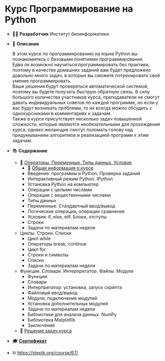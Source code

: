 # Курс Программирование на Python

* :man_technologist: **Разработчик** Институт биоинформатики 

* :memo: **Описание**

	В этом курсе по программированию на языке Python вы познакомитесь с базовыми понятиями программирования.  
Едва ли возможно научиться программировать без практики, поэтому в качестве домашних заданий вам будет предложено довольно много задач, в которых вы сможете потренировать своё умение программировать.  
Ваши решения будут проверяться автоматической системой, поэтому вы будете получать быструю обратную связь. В силу большого количества участников курса, преподаватели не смогут давать индивидуальных советов по каждой программе, но если у вас будут возникать проблемы, то их всегда можно обсудить с однокурсниками в комментариях к задачам.  
Также в курсе присутствует несколько задач повышенной сложности, которые являются необязательными для прохождения курса, однако желающие смогут поломать голову над придумыванием алгоритмов и реализацией программ к этим задачам.

* :books: **Содержание**
	* :closed_book: [Операторы. Переменные. Типы данных. Условия](https://1drv.ms/b/s!ArrIRKZkCU0zxaRAE5XDSeFDdFuUoA)
		* :green_book: [Общая информация о курсе](https://1drv.ms/b/s!ArrIRKZkCU0zxaQ9m47ZNUeDq0svgQ)
		* Введение: программы и Python. Проверка заданий
		* Интерактивный режим Python. IPython
		* Установка Python на компьютер
		* Операции с целыми числами
		* Операции с вещественными числами
		* Типы данных
		* Переменные. Стандартный ввод/вывод
		* Логические операции, операции сравнения
		* Условия: if, else, elif. Блоки, отступы
		* Строки
		* Задачи по материалам недели
	* Циклы. Строки. Списки
		* Цикл while
		* Операторы break, continue
		* Цикл for
		* Строки и символы
		* Списки
		* Задачи по материалам недели
	* Функции. Словари. Интерпретатор. Файлы. Модули
		* Функции
		* Словари
		* Интерпретатор: установка, запуск скрипта
		* Файловый ввод/вывод
		* Модули, подключение модулей
		* Установка дополнительных модулей
		* Задачи по материалам недели
		* Библиотеки для анализа данных. NumPy
		* Библиотека Matplotlib
		* Заключение
	* :closed_book: [Решение задач курса](https://github.com/pilyay/python-programming-course-by-bioinformatics-institute/blob/master/python-programming.ipynb)
	
* :mortar_board: [**Сертификат**](https://github.com/pilyay/python-programming-course-by-bioinformatics-institute/blob/master/certificate.pdf)

* :globe_with_meridians: <https://stepik.org/course/67/>
